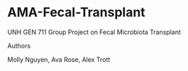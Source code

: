 # AMA-Fecal-Transplant

UNH GEN 711 Group Project on Fecal Microbiota Transplant

Authors

Molly Nguyen, Ava Rose, Alex Trott

